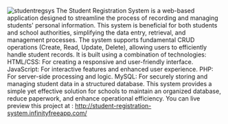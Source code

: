 
![studentregsys](https://github.com/user-attachments/assets/aa9da393-dff4-4bd4-8fb1-1232f52d36e9)
The Student Registration System is a web-based application designed to streamline the process of recording and managing students' personal information. 
This system is beneficial for both students and school authorities, simplifying the data entry, retrieval, and management processes.
The system supports fundamental CRUD operations (Create, Read, Update, Delete), allowing users to efficiently handle student records. It is built using a combination of technologies:
HTML/CSS: For creating a responsive and user-friendly interface.
JavaScript: For interactive features and enhanced user experience.
PHP: For server-side processing and logic.
MySQL: For securely storing and managing student data in a structured database.
This system provides a simple yet effective solution for schools to maintain an organized database, reduce paperwork, and enhance operational efficiency.
You can live preview this project at : http://student-registration-system.infinityfreeapp.com/
